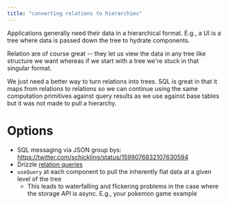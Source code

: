 ```yaml
---
title: "converting relations to hierarchies"
---
```


Applications generally need their data in a hierarchical format. E.g., a UI is a tree where data is passed down the tree to hydrate components.

Relation are of course great -- they let us view the data in any tree like structure we want whereas if we start with a tree we're stuck in that singular format.

We just need a better way to turn relations into trees. SQL is great in that it maps from relations to relations so we can continue using the same computation primitives against query results as we use against base tables but it was not made to pull a hierarchy.

# Options
- SQL messaging via JSON group bys:  https://twitter.com/schickling/status/1599076832107630594
- Drizzle [relation queries](https://orm.drizzle.team/docs/rqb)
- `useQuery` at each component to pull the inherently flat data at a given level of the tree
	- This leads to waterfalling and flickering problems in the case where the storage API is async. E.g., your pokemon game example